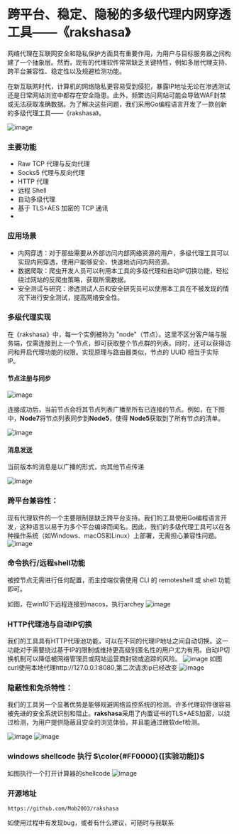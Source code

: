 # 跨平台、稳定、隐秘的多级代理内网穿透工具——《rakshasa》



网络代理在互联网安全和隐私保护方面具有重要作用，为用户与目标服务器之间构建了一个抽象层。然而，现有的代理软件常常缺乏关键特性，例如多层代理支持、跨平台兼容性、稳定性以及规避检测功能。

在新互联网时代，计算机的网络隐私更容易受到侵犯，暴露IP地址无论在渗透测试还是日常网站浏览中都存在安全隐患。此外，频繁访问网站可能会导致WAF封禁或无法获取准确数据。为了解决这些问题，我们采用Go编程语言开发了一款创新的多级代理工具——《rakshasa》。

![image](https://user-images.githubusercontent.com/128351726/227774004-b9f4fdc9-a94a-42b9-b3ee-4bbf8e30ff25.png)

### 主要功能

- Raw TCP 代理与反向代理
- Socks5 代理与反向代理
- HTTP 代理
- 远程 Shell
- 自动多级代理
- 基于 TLS+AES 加密的 TCP 通讯
- 
### 应用场景

- 内网穿透：对于那些需要从外部访问内部网络资源的用户，多级代理工具可以实现内网穿透，使用户能够安全、快速地访问内网资源。
- 数据爬取：爬虫开发人员可以利用本工具的多级代理和自动IP切换功能，轻松绕过网站的反爬虫策略，获取所需数据。
- 安全测试与研究：渗透测试人员和安全研究员可以使用本工具在不被发现的情况下进行安全测试，提高网络安全性。

### 多级代理实现
在《rakshasa》中，每一个实例被称为 "node"（节点）。这里不区分客户端与服务端，仅需连接到上一个节点，即可获取整个节点群的列表。同时，还可以获得访问和开启代理功能的权限。实现原理与路由器类似，节点的 UUID 相当于实际 IP。

#### 节点注册与同步
![image](https://user-images.githubusercontent.com/128351726/227774148-d47d12a1-5428-4291-9cec-2e7dc81609f0.png)


连接成功后，当前节点会将其节点列表广播至所有已连接的节点。例如，在下图中，**Node7**将节点列表同步到**Node5**，使得 **Node5**获取到了所有节点的清单。

![image](https://user-images.githubusercontent.com/128351726/227774199-2b95bcd9-9df4-4995-b2d9-dd9c2552d5a1.png)

#### 消息发送
当前版本的消息是以广播的形式，向其他节点传递

![image](https://user-images.githubusercontent.com/128351726/227774352-746f7fa2-7ccd-4366-99d9-02aabc7fdb4d.png)


### 跨平台兼容性：

现有代理软件的一个主要限制是缺乏跨平台支持。我们的工具使用Go编程语言开发，这种语言以易于为多个平台编译而闻名。因此，我们的多级代理工具可以在各种操作系统（如Windows、macOS和Linux）上部署，无需担心兼容性问题。
![image](https://user-images.githubusercontent.com/128351726/227774596-69e42e8e-886a-42c7-8fec-ad8ccb24c9ec.png)



### 命令执行/远程shell功能
被控节点无需进行任何配置，而主控端仅需使用 CLI 的 remoteshell 或 shell 功能即可。

如图，在win10下远程连接到macos，执行archey
![image](https://user-images.githubusercontent.com/128351726/227779111-9175b0d7-3f7a-4426-b781-6da3ef5d4ac9.png)


### HTTP代理池与自动IP切换
我们的工具具有HTTP代理池功能，可以在不同的代理IP地址之间自动切换。这一功能对于需要绕过基于IP的限制或维持更高级别匿名性的用户尤为有用。自动IP切换机制可以降低被网络管理员或网站运营商封锁或追踪的风险。
![image](https://user-images.githubusercontent.com/128351726/227779342-6d982bc5-b2df-405d-ba10-2810465b2419.png)
如图curl使用本地代理http://127.0.0.1:8080,第二次请求ip已经改变
![image](https://user-images.githubusercontent.com/128351726/227779962-c0b7e33d-bc2d-4b17-8937-7e292a91132f.png)



### 隐蔽性和免杀特性：

我们的工具另一个显著优势是能够规避网络监控系统的检测。许多代理软件很容易被先进的安全系统识别和阻止。**rakshasa**采用了内置证书的TLS+AES加密，以绕过检测，为用户提供隐蔽且安全的浏览体验，并且能通过微软def检测。

![image](https://user-images.githubusercontent.com/128351726/227780025-04901a30-0ade-4fb3-b314-1f592edca28f.png)
![image](https://user-images.githubusercontent.com/128351726/227780048-cb097249-8f25-4b71-a39c-35cdc58118af.png)

### windows shellcode 执行 $\color{#FF0000}{[实验功能]}$

如图执行一个打开计算器的shellcode
![image](https://user-images.githubusercontent.com/128351726/227781117-7c7cb793-97e1-4b1f-8f68-a9b70ea27c6b.png)

### 开源地址

```url
https://github.com/Mob2003/rakshasa
```

如使用过程中有发现bug，或者有什么建议，可随时与我联系
